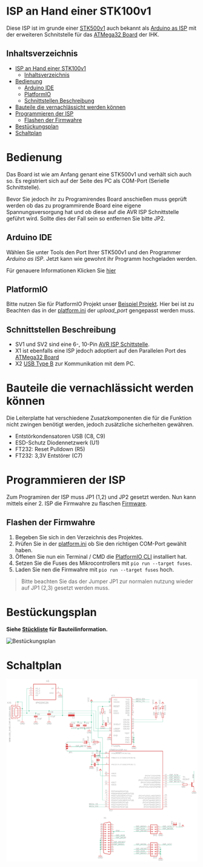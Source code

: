 # ISP an Hand einer STK100v1
Diese ISP ist im grunde einer [STK500v1](http://ww1.microchip.com/downloads/en/Appnotes/doc2525.pdf) auch bekannt als [Arduino as ISP](https://www.arduino.cc/en/Tutorial/BuiltInExamples/ArduinoISP) mit der erweiteren Schnitstelle für das [ATMega32 Board](/ATMega32%20Board/ATMega32%20Board.pdf) der IHK.
## Inhaltsverzeichnis
- [ISP an Hand einer STK100v1](#isp-an-hand-einer-stk100v1)
  - [Inhaltsverzeichnis](#inhaltsverzeichnis)
- [Bedienung](#bedienung)
  - [Arduino IDE](#arduino-ide)
  - [PlatformIO](#platformio)
  - [Schnittstellen Beschreibung](#schnittstellen-beschreibung)
- [Bauteile die vernachlässicht werden können](#bauteile-die-vernachlässicht-werden-können)
- [Programmieren der ISP](#programmieren-der-isp)
  - [Flashen der Firmwahre](#flashen-der-firmwahre)
- [Bestückungsplan](#bestückungsplan)
- [Schaltplan](#schaltplan)

# Bedienung

Das Board ist wie am Anfang genant eine STK500v1 und verhält sich auch so. Es registriert sich auf der Seite des PC als COM-Port (Serielle Schnittstelle). 

Bevor Sie jedoch ihr zu Programirendes Board anschießen muss geprüft werden ob das zu programmirende Board eine eigene Spannungsversorgung hat und ob diese auf die AVR ISP Schnittstelle geführt wird. Sollte dies der Fall sein so entfernen Sie bitte JP2.

## Arduino IDE

Wählen Sie unter Tools den Port Ihrer STK500v1 und den Programmer *Arduino as ISP*.
Jetzt kann wie gewohnt ihr Programm hochgeladen werden.

Für genauere Informationen Klicken Sie [hier](https://www.arduino.cc/en/Tutorial/BuiltInExamples/ArduinoISP#program-the-bootloader) 

## PlatformIO

Bitte nutzen Sie für PlatformIO Projekt unser [Beispiel Projekt](/ISP/Beispiel).
Hier bei ist zu Beachten das in der [platform.ini](/ISP/Beispiel/platformio.ini) der *upload_port* gengepasst werden muss.


## Schnittstellen Beschreibung

- SV1 und SV2 sind eine 6-, 10-Pin [AVR ISP Schittstelle](https://telecnatron.com/reference/pinouts/avr-isp/index.html).
- X1 ist ebenfalls eine ISP jedoch adoptiert auf den Parallelen Port des [ATMega32 Board](/ATMega32%20Board/ATMega32%20Board.pdf)
- X2 [USB Type B](https://static.giga.de/wp-content/uploads/2015/06/USB-2.0-A-B-Pins.png) zur Kommunikation mit dem PC.

# Bauteile die vernachlässicht werden können
Die Leiterplatte hat verschiedene Zusatzkomponenten die für die Funktion nicht zwingen benötigt werden, jedoch zusätzliche sicherheiten gewähren.

- Entstörkondensatoren USB (C8, C9)
- ESD-Schutz Diodennetzwerk (U1)
- FT232: Reset Pulldown (R5)
- FT232: 3,3V Entstörer (C7)

# Programmieren der ISP

Zum Programiren der ISP muss JP1 (1,2) und JP2 gesetzt werden.
Nun kann mittels einer 2. ISP die Firmwahre zu flaschen [Firmware](/ISP/Firmware/).
## Flashen der Firmwahre
1. Begeben Sie sich in den Verzeichnis des Projektes.
2. Prüfen Sie in der [platform.ini](/ISP/Firmware/platformio.ini) ob Sie den richtigen COM-Port gewählt haben.
3. Öffenen Sie nun ein Terminal / CMD die [PlatformIO CLI](https://platformio.org/install/cli) installiert hat.
4. Setzen Sie die Fuses des Mikrocontrollers mit ```pio run --target fuses```.
5. Laden Sie nen die Firmwahre mit ```pio run --target fuses``` hoch.

>  Bitte beachten Sie das der Jumper JP1 zur normalen nutzung wieder auf JP1 (2,3) gesetzt werden muss.

# Bestückungsplan
**Siehe [Stückliste](/ISP/Eagle/Stückliste.txt) für Bauteilinformation.**

![Bestückungsplan](/ISP/Eagle/Bestückungsplan.jpg)

# Schaltplan
![Schaltplan](/ISP/Eagle/Schmatic.png)
